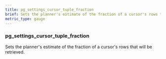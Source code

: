 ```yaml
---
title: pg_settings_cursor_tuple_fraction
brief: Sets the planner's estimate of the fraction of a cursor's rows that will be retrieved.
metric_type: gauge
---
```

### pg_settings_cursor_tuple_fraction

Sets the planner's estimate of the fraction of a cursor's rows that will be retrieved.